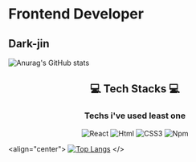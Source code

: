 # Frontend Developer
## Dark-jin

![Anurag's GitHub stats](https://github-readme-stats.vercel.app/api?username=Dark-jin&show_icons=true&theme=merko)

<h2 align="center"> 💻  Tech Stacks 💻</h2>

<h3 align="center">Techs i've used least one</h3>
<p align="center">
    <img alt="React" src
    ="http://img.shields.io/badge/React-61DAFB.svg?&style=for-the-badge&logo=React&logoColor=white"/>
    <img alt="Html" src
    ="http://img.shields.io/badge/HTML-E34F26.svg?&style=for-the-badge&logo=HTML5&logoColor=white"/>
    <img alt="CSS3" src
    ="http://img.shields.io/badge/CSS3-FF9933.svg?&style=for-the-badge&logo=CSS3&logoColor=white"/>
    <img alt="Npm" src
    ="http://img.shields.io/badge/npm-CB3837.svg?&style=for-the-badge&logo=npm&logoColor=white"/>
</p>

<align="center">
    [![Top Langs](https://github-readme-stats.vercel.app/api/top-langs/?username=Dark-jin&langs_count=8)](https://github.com/anuraghazra/github-readme-stats)
</>
